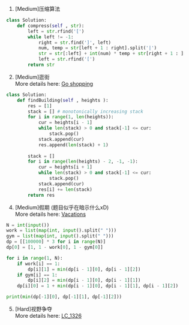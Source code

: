 1. [Medium]压缩算法
````python
class Solution:
    def compress(self , str):
        left = str.rfind('[')
        while left != -1:
            right = str.find(']', left)
            num, temp = str[left + 1 : right].split('|')
            str = str[:left] + int(num) * temp + str[right + 1 : ]
            left = str.rfind('[')
        return str
````

2. [Medium]逛街 <br />
More details here: [Go shopping](https://github.com/di-huang/CrackInterview/blob/main/basic_algo/stack/%5BNowcoder%5D%5BMedium%5D%20Go%20shopping.md)
````python
class Solution:
    def findBuilding(self , heights ):
        res = [1]
        stack = [] # monotonically increasing stack
        for i in range(1, len(heights)):
            cur = heights[i - 1]
            while len(stack) > 0 and stack[-1] <= cur:
                stack.pop()
            stack.append(cur)
            res.append(len(stack) + 1)
        
        stack = []
        for i in range(len(heights) - 2, -1, -1):
            cur = heights[i + 1]
            while len(stack) > 0 and stack[-1] <= cur:
                stack.pop()
            stack.append(cur)
            res[i] += len(stack)
        return res
````

4. [Medium]假期 (题目似乎在暗示什么xD) <br />
More details here: [Vacations](https://github.com/di-huang/CrackInterview/blob/main/basic_algo/dp/%5BNowcoder%5D%5BMedium%5D%20Vacations.md)
````python
N = int(input())
work = list(map(int, input().split(" ")))
gym = list(map(int, input().split(" ")))
dp = [[100000] * 3 for i in range(N)]
dp[0] = [1, 1 - work[0], 1 - gym[0]]

for i in range(1, N):
    if work[i] == 1:
        dp[i][1] = min(dp[i - 1][0], dp[i - 1][2])
    if gym[i] == 1:
        dp[i][2] = min(dp[i - 1][0], dp[i - 1][1])
    dp[i][0] = 1 + min(dp[i - 1][0], dp[i - 1][1], dp[i - 1][2])

print(min(dp[-1][0], dp[-1][1], dp[-1][2]))
````

5. [Hard]视野争夺 <br />
More details here: [LC_1326](https://github.com/di-huang/CrackInterview/blob/main/online_judge/greedy/%5BLeetcode%5D%5BHard%5D%201326.%20Minimum%20Number%20of%20Taps%20to%20Open%20to%20Water%20a%20Garden.md) <br />